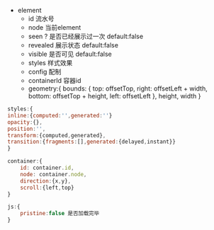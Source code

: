 * element
    * id 流水号
    * node 当前element
    * seen ? 是否已经展示过一次 default:false
    * revealed 展示状态 default:false
    * visible 是否可见 default:false
    * styles 样式效果
    * config  配制
    * containerId 容器id
    * geometry:{
		bounds: {
			top: offsetTop,
			right: offsetLeft + width,
			bottom: offsetTop + height,
			left: offsetLeft
		},
		height,
		width
	}

    

```js
styles:{
inline:{computed:'',generated:''}
opacity:{},
position:'',
transform:{computed,generated},
transition:{fragments:[],generated:{delayed,instant}}	
}
```

```js
container:{
    id: container.id,
    node: container.node,
    direction:{x,y},
    scroll:{left,top}
}
```

```js
js:{
    pristine:false 是否加载完毕
}
```
